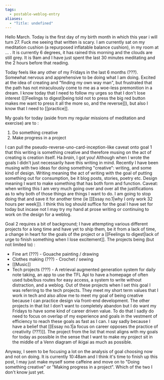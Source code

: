 ```yaml
---
tags:
  - postable-weblog-entry
aliases:
  - "Title: undefined"
---
```

Hello March. Today is the first day of my birth month in which this year i will turn 27. Fuck me seeing that written is scary. I am currently sat on my meditation cushion (a repurposed inflatable balance cushion), in my room at ... . It is currently 6 degrees, it has rained this morning and the clouds are still grey. It is 9am and I have just spent the last 30 minutes meditating and the 2 hours before that reading. 

Today feels like any other of my Fridays in the last 6 months (???). Somewhat nervous and apprehensive to be doing what I am doing. Excited at the idea of creating and "finding my own way man", but frustrated that the path has not miraculously come to me as a woe-less premonition in a dream. I know today that I need to follow my urges so that I don't lose interest ([[Feelings to digest|being told not to press the big red button makes me want to press it all the more so, and the reverse]]), but also I know that I need to [[practice]].

My goals for today (aside from my regular missions of meditation and exercise) are to :
1. Do something creative
2. Make progress in a project

I can pull the pseudo-reverse-uno-card-inception-like caveat onto goal 1 that this writing is something creative and therefore musing on the act of creating is creation itself. Ha *brain*, I got you! Although when I wrote the goals I didn't just necessarily have this writing in mind. Recently I have been musing with two ideas for doing something "creative": writing, and some kind of design. Writing meaning the act of writing with the goal of putting something out for consumption, be it blog posts, stories, poetry etc. Design meaning I want to make something that has both form and function. Caveat: when writing this I am very much going over and over all the justifications as to why both of those things are things I want to do. I am going to stop doing that and save it for another time (ie [[Essay no.1|why I only work 32 hours per week]]). I think this log should suffice for the goal I have set for today but incase not I may try my hand at prose writing or continuing to work on the design for a weblog.

Goal 2 requires a bit of background; I have attempting various different projects for a long time and have yet to ship them, be it from a lack of time, a change in heart for the goals of the project or a [[Feelings to digest|lack of urge to finish something when I lose excitement]]. The projects being (but not limited to) : 
- Fine art (???) - Gouache painting / drawing
- Clothes making (???) - Crochet / sewing
- [[Music]]
- Tech projects (???) - A retrieval augmented generation system for daily note taking, an app to use the TFL Api to have a homepage of often used tube/bus routes for easy access, a system to write without distraction, and a weblog.
Out of these projects when I set this goal I was referring to the tech projects. They meet my short term values that I work in tech and also allow me to meet my goal of being creative because I can practice design via front-end development. The other projects in that list I don't want to completely abandon but I do want my Fridays to have some kind of career driven value. To do that I sadly do need to focus on overlap of my experience and goals in the vestment of efficiency to reach these goals as fast as I can. I say sadly because I have a belief that [[Essay no.1|a focus on career opposes the practice of creativity (???)]]. The project from the list that most aligns with my goals for today as possible in the sense that I want to make my project sit in the middle of a Venn diagram of ikigai as much as possible. 

Anyway, I seem to be focusing a lot on the analysis of goal choosing now and not on doing. It is currently 10:48am and I think it's time to finish up this post, I may just make myself some caffeine and move on to "Doing something creative" or "Making progress in a project". Which of the two I don't know just yet.


